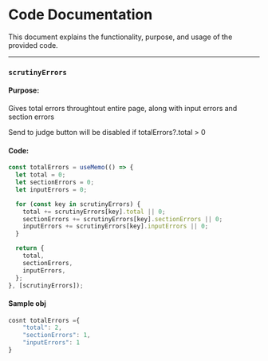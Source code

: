 # Code Documentation

This document explains the functionality, purpose, and usage of the provided code.

---

### `scrutinyErrors`

#### Purpose:

Gives total errors throughtout entire page, along with input errors and section errors

Send to judge button will be disabled if totalErrors?.total > 0

#### Code:

```javascript
const totalErrors = useMemo(() => {
  let total = 0;
  let sectionErrors = 0;
  let inputErrors = 0;

  for (const key in scrutinyErrors) {
    total += scrutinyErrors[key].total || 0;
    sectionErrors += scrutinyErrors[key].sectionErrors || 0;
    inputErrors += scrutinyErrors[key].inputErrors || 0;
  }

  return {
    total,
    sectionErrors,
    inputErrors,
  };
}, [scrutinyErrors]);
```

#### Sample obj

```javascript
cosnt totalErrors ={
    "total": 2,
    "sectionErrors": 1,
    "inputErrors": 1
}
```
